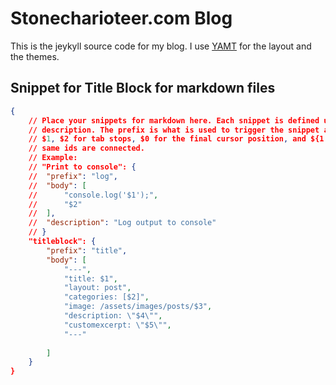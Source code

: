 # Stonecharioteer.com Blog

This is the jeykyll source code for my blog. I use [YAMT](https://github.com/PandaSekh/Jekyll-YAMT)
for the layout and the themes.


## Snippet for Title Block for markdown files
```json
{
	// Place your snippets for markdown here. Each snippet is defined under a snippet name and has a prefix, body and 
	// description. The prefix is what is used to trigger the snippet and the body will be expanded and inserted. Possible variables are:
	// $1, $2 for tab stops, $0 for the final cursor position, and ${1:label}, ${2:another} for placeholders. Placeholders with the 
	// same ids are connected.
	// Example:
	// "Print to console": {
	// 	"prefix": "log",
	// 	"body": [
	// 		"console.log('$1');",
	// 		"$2"
	// 	],
	// 	"description": "Log output to console"
	// }
	"titleblock": {
		"prefix": "title",
		"body": [
			"---",
			"title: $1",
			"layout: post",
			"categories: [$2]",
			"image: /assets/images/posts/$3",
			"description: \"$4\"",
			"customexcerpt: \"$5\"",
			"---"
			
		]
	}
}
```